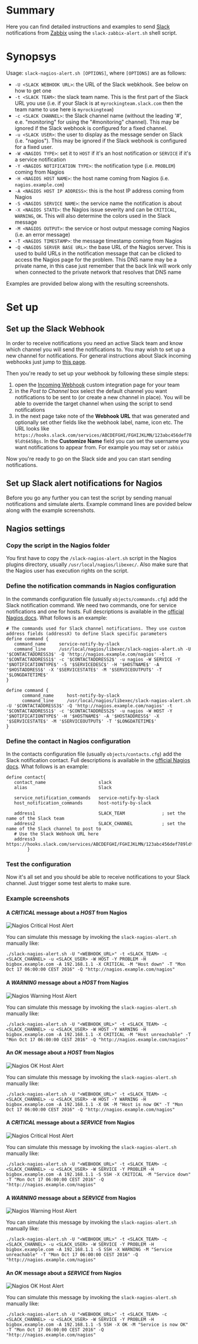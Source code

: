 # Summary
Here you can find detailed instructions and examples to send [Slack](https://slack.com/) notifications from [Zabbix](https://www.zabbix.com/) using the `slack-zabbix-alert.sh` shell script.






# Synopsys
Usage: `slack-nagios-alert.sh [OPTIONS]`, where `[OPTIONS]` are as follows:
* `-U <SLACK WEBHOOK URL>`: the URL of the Slack webkhook. See below on how to get one
* `-t <SLACK TEAM>`: the slack team name. This is the first part of the Slack URL you use (i.e. if your Slack is at `myrockingteam.slack.com` then the team name to use here is `myrockingteam`)
* `-c <SLACK CHANNEL>`: the Slack channel name (without the leading '#', e.e. \"monitoring\" for using the \"#monitoring\" channel). This may be ignored if the Slack webhook is configured for a fixed channel.
* `-u <SLACK USER>`: the user to display as the message sender on Slack (i.e. \"nagios\"). This may be ignored if the Slack webhook is configured for a fixed user.
* `-W <NAGIOS TYPE>`: set it to `HOST` if it's an host notification or `SERVICE` if it's a service notification
* `-Y <NAGIOS NOTIFICATION TYPE>`: the notification type (i.e. `PROBLEM`) coming from Nagios
* `-H <NAGIOS HOST NAME>`: the host name coming from Nagios (i.e. `nagios.example.com`)
* `-A <NAGIOS HOST IP ADDRESS>`: this is the host IP address coming from Nagios
* `-S <NAGIOS SERVICE NAME>`: the service name the notification is about
* `-X <NAGIOS STATE>`: the Nagios issue severity and can be `CRITICAL`, `WARNING`, `OK`. This will also determine the colors used in the Slack message
* `-M <NAGIOS OUTPUT>`: the service or host output message coming Nagios (i.e. an error message)
* `-T <NAGIOS TIMESTAMP>`: the message timestamp coming from Nagios
* `-Q <NAGIOS SERVER BASE URL>`: the base URL of the Nagios server. This is used to build URLs in the notification message that can be clicked to access the Nagios page for the problem. This DNS name may be a private name, in this case just remember that the back link will work only when connected to the private network that resolves that DNS name

Examples are provided below along with the resulting screenshots.

# Set up
## Set up the Slack Webhook
In order to receive notifications you need an active Slack team and know which channel you will send the notifications to. You may wish to set up a new channel for notifications.
For general instructions about Slack incoming webhooks just jump to [this page](https://api.slack.com/incoming-webhooks).

Then you're ready to set up your webhook by following these simple steps:
1. open the [Incoming Webhook](https://my.slack.com/services/new/incoming-webhook/) custom integration page for your team
2. in the *Post to Channel* box select the default channel you want notifications to be sent to (or create a new channel in place). You will be able to override the target channel when using the script to send notifications
3. in the next page take note of the **Webhook URL** that was generated and optionally set other fields like the webhook label, name, icon etc. The URL looks like `https://hooks.slack.com/services/ABCDEFGHI/FGHIJKLMN/123abc456def789ldt645Bgs`. In the **Customize Name** field you can set the username you want notifications to appear from. For example you may set or `zabbix`

Now you're ready to go on the Slack side and you can start sending notifications.

## Set up Slack alert notifications for Nagios
Before you go any further you can test the script by sending manual notifications and simulate alerts. Example command lines are povided below along with the example screenshots.

## Nagios settings

### Copy the script in the Nagios folder
You first have to copy the `/slack-nagios-alert.sh` script in the Nagios plugins directory, usually `/usr/local/nagios/libexec/`. Also make sure that the Nagios user has execution rights on the script.

### Define the notification commands in Nagios configuration
In the commands configuration file (usually `objects/commands.cfg`) add the Slack notification command. We need two commands, one for service notifications and one for hosts. Full descriptions is available in the [official Nagios docs](https://assets.nagios.com/downloads/nagioscore/docs/nagioscore/4/en/objectdefinitions.html#command). What follows is an example:
```
# The commands used for Slack channel notifications. They use custom address fields (addressX) to define Slack specific parameters
define command {
   command_name     service-notify-by-slack
   command_line     /usr/local/nagios/libexec/slack-nagios-alert.sh -U '$CONTACTADDRESS3$' -Q 'http://nagios.example.com/nagios' -t '$CONTACTADDRESS1$' -c '$CONTACTADDRESS2$' -u nagios -W SERVICE -Y '$NOTIFICATIONTYPE$' -S '$SERVICEDESC$' -H '$HOSTNAME$' -A '$HOSTADDRESS$' -X '$SERVICESTATE$' -M '$SERVICEOUTPUT$' -T '$LONGDATETIME$'
}

define command {
      command_name     host-notify-by-slack
      command_line     /usr/local/nagios/libexec/slack-nagios-alert.sh -U '$CONTACTADDRESS3$' -Q 'http://nagios.example.com/nagios' -t '$CONTACTADDRESS1$' -c '$CONTACTADDRESS2$' -u nagios -W HOST -Y '$NOTIFICATIONTYPE$' -H '$HOSTNAME$' -A '$HOSTADDRESS$' -X '$SERVICESTATE$' -M '$SERVICEOUTPUT$' -T '$LONGDATETIME$'
}
```

### Define the contact in Nagios configuration
In the contacts configuration file (usually `objects/contacts.cfg`) add the Slack notification contact. Full descriptions is available in the [official Nagios docs](https://assets.nagios.com/downloads/nagioscore/docs/nagioscore/4/en/objectdefinitions.html#contact). What follows is an example:
```
define contact{
   contact_name                    slack
   alias                           Slack
   
   service_notification_commands   service-notify-by-slack
   host_notification_commands      host-notify-by-slack

   address1                        SLACK_TEAM              ; set the name of the Slack team
   address2                        SLACK_CHANNEL           ; set the name of the Slack channel to post to
   # Use the Slack Webhook URL here
   address3                        https://hooks.slack.com/services/ABCDEFGHI/FGHIJKLMN/123abc456def789ldt645Bgs
        }
```

### Test the configuration
Now it's all set and you should be able to receive notifications to your Slack channel. Just trigger some test alerts to make sure.

### Example screenshots
#### A *CRITICAL* message about a *HOST* from Nagios
![Nagios Critical Host Alert](screenshots/nagios-host-critical-example.jpg)

You can simulate this message by invoking the `slack-nagios-alert.sh` manually like:
```
./slack-nagios-alert.sh -U "<WEBHOOK_URL>" -t <SLACK_TEAM> -c <SLACK_CHANNEL> -u <SLACK_USER> -W HOST -Y PROBLEM -H bigbox.example.com -A 192.168.1.1 -X CRITICAL -M "Host down" -T "Mon Oct 17 06:00:00 CEST 2016" -Q "http://nagios.example.com/nagios"
```

#### A *WARNING* message about a *HOST* from Nagios
![Nagios Warning Host Alert](screenshots/nagios-host-warning-example.jpg)

You can simulate this message by invoking the `slack-nagios-alert.sh` manually like:
```
./slack-nagios-alert.sh -U "<WEBHOOK_URL>" -t <SLACK_TEAM> -c <SLACK_CHANNEL> -u <SLACK_USER> -W HOST -Y WARNING -H bigbox.example.com -A 192.168.1.1 -X CRITICAL -M "Host unreachable" -T "Mon Oct 17 06:00:00 CEST 2016" -Q "http://nagios.example.com/nagios"
```

#### An *OK* message about a *HOST* from Nagios
![Nagios OK Host Alert](screenshots/nagios-host-ok-example.jpg)

You can simulate this message by invoking the `slack-nagios-alert.sh` manually like:
```
./slack-nagios-alert.sh -U "<WEBHOOK_URL>" -t <SLACK_TEAM> -c <SLACK_CHANNEL> -u <SLACK_USER> -W HOST -Y WARNING -H bigbox.example.com -A 192.168.1.1 -X OK -M "Host is now OK" -T "Mon Oct 17 06:00:00 CEST 2016" -Q "http://nagios.example.com/nagios"
```

#### A *CRITICAL* message about a *SERVICE* from Nagios
![Nagios Critical Host Alert](screenshots/nagios-service-critical-example.jpg)

You can simulate this message by invoking the `slack-nagios-alert.sh` manually like:
```
./slack-nagios-alert.sh -U "<WEBHOOK_URL>" -t <SLACK_TEAM> -c <SLACK_CHANNEL> -u <SLACK_USER> -W SERVICE -Y PROBLEM -H bigbox.example.com -A 192.168.1.1 -S SSH -X CRITICAL -M "Service down" -T "Mon Oct 17 06:00:00 CEST 2016" -Q "http://nagios.example.com/nagios"
```

#### A *WARNING* message about a *SERVICE* from Nagios
![Nagios Warning Host Alert](screenshots/nagios-service-warning-example.jpg)

You can simulate this message by invoking the `slack-nagios-alert.sh` manually like:
```
./slack-nagios-alert.sh -U "<WEBHOOK_URL>" -t <SLACK_TEAM> -c <SLACK_CHANNEL> -u <SLACK_USER> -W SERVICE -Y PROBLEM -H bigbox.example.com -A 192.168.1.1 -S SSH -X WARNING -M "Service unreachable" -T "Mon Oct 17 06:00:00 CEST 2016" -Q "http://nagios.example.com/nagios"
```

#### An *OK* message about a *SERVICE* from Nagios
![Nagios OK Host Alert](screenshots/nagios-service-ok-example.jpg)

You can simulate this message by invoking the `slack-nagios-alert.sh` manually like:
```
./slack-nagios-alert.sh -U "<WEBHOOK_URL>" -t <SLACK_TEAM> -c <SLACK_CHANNEL> -u <SLACK_USER> -W SERVICE -Y PROBLEM -H bigbox.example.com -A 192.168.1.1 -S SSH -X OK -M "Service is now OK" -T "Mon Oct 17 06:00:00 CEST 2016" -Q "http://nagios.example.com/nagios"
```

